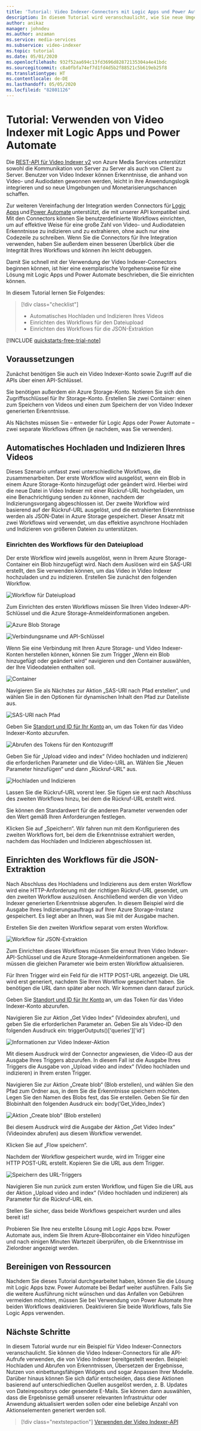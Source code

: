 ```yaml
---
title: 'Tutorial: Video Indexer-Connectors mit Logic Apps und Power Automate.'
description: In diesem Tutorial wird veranschaulicht, wie Sie neue Umgebungen und Monetarisierungschancen nutzen können, indem Sie Video Indexer-Connectors mit Logic Apps und Power Automate verwenden.
author: anikaz
manager: johndeu
ms.author: anzaman
ms.service: media-services
ms.subservice: video-indexer
ms.topic: tutorial
ms.date: 05/01/2020
ms.openlocfilehash: 932f52aa694c13fd3696d82872135304a4e41bdc
ms.sourcegitcommit: c8a0fbfa74ef7d1fd4d5b2f88521c5b619eb25f8
ms.translationtype: HT
ms.contentlocale: de-DE
ms.lasthandoff: 05/05/2020
ms.locfileid: "82801126"
---
```

# <a name="tutorial-use-video-indexer-with-logic-app-and-power-automate"></a>Tutorial: Verwenden von Video Indexer mit Logic Apps und Power Automate

Die [REST-API für Video Indexer v2](https://api-portal.videoindexer.ai/docs/services/Operations/operations/Delete-Video?) von Azure Media Services unterstützt sowohl die Kommunikation von Server zu Server als auch von Client zu Server. Benutzer von Video Indexer können Erkenntnisse, die anhand von Video- und Audiodaten gewonnen werden, leicht in ihre Anwendungslogik integrieren und so neue Umgebungen und Monetarisierungschancen schaffen.

Zur weiteren Vereinfachung der Integration werden Connectors für [Logic Apps](https://azure.microsoft.com/services/logic-apps/) und [Power Automate](https://preview.flow.microsoft.com/connectors/shared_videoindexer-v2/video-indexer-v2/) unterstützt, die mit unserer API kompatibel sind. Mit den Connectors können Sie benutzerdefinierte Workflows einrichten, um auf effektive Weise für eine große Zahl von Video- und Audiodateien Erkenntnisse zu indizieren und zu extrahieren, ohne auch nur eine Codezeile zu schreiben. Wenn Sie die Connectors für Ihre Integration verwenden, haben Sie außerdem einen besseren Überblick über die Integrität Ihres Workflows und können ihn leicht debuggen.  

Damit Sie schnell mit der Verwendung der Video Indexer-Connectors beginnen können, ist hier eine exemplarische Vorgehensweise für eine Lösung mit Logic Apps und Power Automate beschrieben, die Sie einrichten können. 

In diesem Tutorial lernen Sie Folgendes:

> [!div class="checklist"]
> * Automatisches Hochladen und Indizieren Ihres Videos
> * Einrichten des Workflows für den Dateiupload
> * Einrichten des Workflows für die JSON-Extraktion

[!INCLUDE [quickstarts-free-trial-note](../../../includes/quickstarts-free-trial-note.md)]

## <a name="prerequisites"></a>Voraussetzungen

Zunächst benötigen Sie auch ein Video Indexer-Konto sowie Zugriff auf die APIs über einen API-Schlüssel. 

Sie benötigen außerdem ein Azure Storage-Konto. Notieren Sie sich den Zugriffsschlüssel für Ihr Storage-Konto. Erstellen Sie zwei Container: einen zum Speichern von Videos und einen zum Speichern der von Video Indexer generierten Erkenntnisse.  

Als Nächstes müssen Sie – entweder für Logic Apps oder Power Automate – zwei separate Workflows öffnen (je nachdem, was Sie verwenden).  

## <a name="upload-and-index-your-video-automatically"></a>Automatisches Hochladen und Indizieren Ihres Videos 

Dieses Szenario umfasst zwei unterschiedliche Workflows, die zusammenarbeiten. Der erste Workflow wird ausgelöst, wenn ein Blob in einem Azure Storage-Konto hinzugefügt oder geändert wird. Hierbei wird die neue Datei in Video Indexer mit einer Rückruf-URL hochgeladen, um eine Benachrichtigung senden zu können, nachdem der Indizierungsvorgang abgeschlossen ist. Der zweite Workflow wird basierend auf der Rückruf-URL ausgelöst, und die extrahierten Erkenntnisse werden als JSON-Datei in Azure Storage gespeichert. Dieser Ansatz mit zwei Workflows wird verwendet, um das effektive asynchrone Hochladen und Indizieren von größeren Dateien zu unterstützen. 

### <a name="set-up-the-file-upload-flow"></a>Einrichten des Workflows für den Dateiupload 

Der erste Workflow wird jeweils ausgelöst, wenn in Ihrem Azure Storage-Container ein Blob hinzugefügt wird. Nach dem Auslösen wird ein SAS-URI erstellt, den Sie verwenden können, um das Video in Video Indexer hochzuladen und zu indizieren. Erstellen Sie zunächst den folgenden Workflow. 

![Workflow für Dateiupload](./media/logic-apps-connector-tutorial/file-upload-flow.png)

Zum Einrichten des ersten Workflows müssen Sie Ihren Video Indexer-API-Schlüssel und die Azure Storage-Anmeldeinformationen angeben. 

![Azure Blob Storage](./media/logic-apps-connector-tutorial/azure-blob-storage.png)

![Verbindungsname und API-Schlüssel](./media/logic-apps-connector-tutorial/connection-name-api-key.png)

Wenn Sie eine Verbindung mit Ihren Azure Storage- und Video Indexer-Konten herstellen können, können Sie zum Trigger „Wenn ein Blob hinzugefügt oder geändert wird“ navigieren und den Container auswählen, der Ihre Videodateien enthalten soll. 

![Container](./media/logic-apps-connector-tutorial/container.png)

Navigieren Sie als Nächstes zur Aktion „SAS-URI nach Pfad erstellen“, und wählen Sie in den Optionen für dynamischen Inhalt den Pfad zur Dateiliste aus.  

![SAS-URI nach Pfad](./media/logic-apps-connector-tutorial/sas-uri-by-path.jpg)

Geben Sie [Standort und ID für Ihr Konto](https://docs.microsoft.com/azure/cognitive-services/video-indexer/video-indexer-use-apis#location) an, um das Token für das Video Indexer-Konto abzurufen.

![Abrufen des Tokens für den Kontozugriff](./media/logic-apps-connector-tutorial/account-access-token.png)

Geben Sie für „Upload video and index“ (Video hochladen und indizieren) die erforderlichen Parameter und die Video-URL an. Wählen Sie „Neuen Parameter hinzufügen“ und dann „Rückruf-URL“ aus. 

![Hochladen und Indizieren](./media/logic-apps-connector-tutorial/upload-and-index.png)

Lassen Sie die Rückruf-URL vorerst leer. Sie fügen sie erst nach Abschluss des zweiten Workflows hinzu, bei dem die Rückruf-URL erstellt wird. 

Sie können den Standardwert für die anderen Parameter verwenden oder den Wert gemäß Ihren Anforderungen festlegen. 

Klicken Sie auf „Speichern“. Wir fahren nun mit dem Konfigurieren des zweiten Workflows fort, bei dem die Erkenntnisse extrahiert werden, nachdem das Hochladen und Indizieren abgeschlossen ist. 

## <a name="set-up-the-json-extraction-flow"></a>Einrichten des Workflows für die JSON-Extraktion 

Nach Abschluss des Hochladens und Indizierens aus dem ersten Workflow wird eine HTTP-Anforderung mit der richtigen Rückruf-URL gesendet, um den zweiten Workflow auszulösen. Anschließend werden die von Video Indexer generierten Erkenntnisse abgerufen. In diesem Beispiel wird die Ausgabe Ihres Indizierungsauftrags auf Ihrer Azure Storage-Instanz gespeichert.  Es liegt aber an Ihnen, was Sie mit der Ausgabe machen.  

Erstellen Sie den zweiten Workflow separat vom ersten Workflow. 

![Workflow für JSON-Extraktion](./media/logic-apps-connector-tutorial/json-extraction-flow.png)

Zum Einrichten dieses Workflows müssen Sie erneut Ihren Video Indexer-API-Schlüssel und die Azure Storage-Anmeldeinformationen angeben. Sie müssen die gleichen Parameter wie beim ersten Workflow aktualisieren. 

Für Ihren Trigger wird ein Feld für die HTTP POST-URL angezeigt. Die URL wird erst generiert, nachdem Sie Ihren Workflow gespeichert haben. Sie benötigen die URL dann später aber noch. Wir kommen dann darauf zurück. 

Geben Sie [Standort und ID für Ihr Konto](https://docs.microsoft.com/azure/cognitive-services/video-indexer/video-indexer-use-apis#location) an, um das Token für das Video Indexer-Konto abzurufen.  

Navigieren Sie zur Aktion „Get Video Index“ (Videoindex abrufen), und geben Sie die erforderlichen Parameter an. Geben Sie als Video-ID den folgenden Ausdruck ein: triggerOutputs()['queries']['id'] 

![Informationen zur Video Indexer-Aktion](./media/logic-apps-connector-tutorial/video-indexer-action-info.jpg)

Mit diesem Ausdruck wird der Connector angewiesen, die Video-ID aus der Ausgabe Ihres Triggers abzurufen. In diesem Fall ist die Ausgabe Ihres Triggers die Ausgabe von „Upload video and index“ (Video hochladen und indizieren) in Ihrem ersten Trigger. 

Navigieren Sie zur Aktion „Create blob“ (Blob erstellen), und wählen Sie den Pfad zum Ordner aus, in dem Sie die Erkenntnisse speichern möchten. Legen Sie den Namen des Blobs fest, das Sie erstellen. Geben Sie für den Blobinhalt den folgenden Ausdruck ein: body(‘Get_Video_Index’) 

![Aktion „Create blob“ (Blob erstellen)](./media/logic-apps-connector-tutorial/create-blob-action.jpg)

Bei diesem Ausdruck wird die Ausgabe der Aktion „Get Video Index“ (Videoindex abrufen) aus diesem Workflow verwendet. 

Klicken Sie auf „Flow speichern“. 

Nachdem der Workflow gespeichert wurde, wird im Trigger eine HTTP POST-URL erstellt. Kopieren Sie die URL aus dem Trigger. 

![Speichern des URL-Triggers](./media/logic-apps-connector-tutorial/save-url-trigger.png)

Navigieren Sie nun zurück zum ersten Workflow, und fügen Sie die URL aus der Aktion „Upload video and index“ (Video hochladen und indizieren) als Parameter für die Rückruf-URL ein. 

Stellen Sie sicher, dass beide Workflows gespeichert wurden und alles bereit ist! 

Probieren Sie Ihre neu erstellte Lösung mit Logic Apps bzw. Power Automate aus, indem Sie Ihrem Azure-Blobcontainer ein Video hinzufügen und nach einigen Minuten Wartezeit überprüfen, ob die Erkenntnisse im Zielordner angezeigt werden. 

## <a name="clean-up-resources"></a>Bereinigen von Ressourcen

Nachdem Sie dieses Tutorial durchgearbeitet haben, können Sie die Lösung mit Logic Apps bzw. Power Automate bei Bedarf weiter ausführen. Falls Sie die weitere Ausführung nicht wünschen und das Anfallen von Gebühren vermeiden möchten, müssen Sie bei Verwendung von Power Automate Ihre beiden Workflows deaktivieren. Deaktivieren Sie beide Workflows, falls Sie Logic Apps verwenden. 

## <a name="next-steps"></a>Nächste Schritte

In diesem Tutorial wurde nur ein Beispiel für Video Indexer-Connectors veranschaulicht. Sie können die Video Indexer-Connectors für alle API-Aufrufe verwenden, die von Video Indexer bereitgestellt werden. Beispiel: Hochladen und Abrufen von Erkenntnissen, Übersetzen der Ergebnisse, Nutzen von einbettungsfähigen Widgets und sogar Anpassen Ihrer Modelle. Darüber hinaus können Sie sich dafür entscheiden, dass diese Aktionen basierend auf unterschiedlichen Quellen ausgelöst werden, z. B. Updates von Dateirepositorys oder gesendete E-Mails. Sie können dann auswählen, dass die Ergebnisse gemäß unserer relevanten Infrastruktur oder Anwendung aktualisiert werden sollen oder eine beliebige Anzahl von Aktionselementen generiert werden soll.  

> [!div class="nextstepaction"]
> [Verwenden der Video Indexer-API](video-indexer-use-apis.md)
